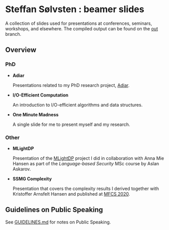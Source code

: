# Steffan Sølvsten : beamer slides

A collection of slides used for presentations at conferences, seminars,
workshops, and elsewhere. The compiled output can be found on the
[out](https://github.com/SSoelvsten/slides/tree/out) branch.

## Overview

### PhD

- **Adiar**

  Presentations related to my PhD research project,
  [Adiar](https://github.com/SSoelvsten/adiar/).

- **I/O-Efficient Computation**

  An introduction to I/O-efficient algorithms and data structures.

- **One Minute Madness**

  A single slide for me to present myself and my research.

### Other

- **MLightDP**

  Presentation of the [MLightDP](https://github.com/SSoelvsten/mlightdp/)
  project I did in collaboration with Anna Mie Hansen as part of the
  *Language-based Security* MSc course by Aslan Askarov.

- **SSMG Complexity**

  Presentation that covers the complexity results I derived together with
  Kristoffer Arnsfelt Hansen and published at [MFCS
  2020](https://drops.dagstuhl.de/opus/volltexte/2020/12711/).

## Guidelines on Public Speaking

See [GUIDELINES.md](/GUIDELINES.md) for notes on Public Speaking.
